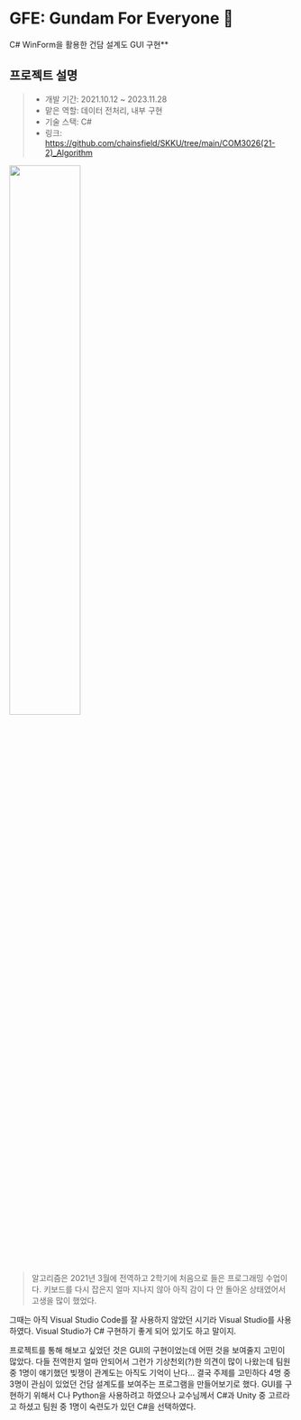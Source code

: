 # GFE: Gundam For Everyone 🤖
C# WinForm을 활용한 건담 설계도 GUI 구현**

## 프로젝트 설명
> - 개발 기간: 2021.10.12 ~ 2023.11.28
> - 맡은 역할: 데이터 전처리, 내부 구현
> - 기술 스택: C#
> - 링크: https://github.com/chainsfield/SKKU/tree/main/COM3026(21-2)_Algorithm

<img src="https://github.com/chainsfield/SKKU/assets/50831615/8552d99f-8616-4a2b-a861-91c5b53e487c.png" width="50%" height="50%"/>

>알고리즘은 2021년 3월에 전역하고 2학기에 처음으로 들은 프로그래밍 수업이다.
키보드를 다시 잡은지 얼마 지나지 않아 아직 감이 다 안 돌아온 상태였어서 고생을 많이 했었다.

그때는 아직 Visual Studio Code를 잘 사용하지 않았던 시기라 Visual Studio를 사용하였다.
Visual Studio가 C# 구현하기 좋게 되어 있기도 하고 말이지.

프로젝트를 통해 해보고 싶었던 것은 GUI의 구현이었는데 어떤 것을 보여줄지 고민이 많았다.
다들 전역한지 얼마 안되어서 그런가 기상천외(?)한 의견이 많이 나왔는데 팀원 중 1명이 얘기했던 빚쟁이 관계도는 아직도 기억이 난다...
결국 주제를 고민하다 4명 중 3명이 관심이 있었던 건담 설계도를 보여주는 프로그램을 만들어보기로 했다.
GUI를 구현하기 위해서 C나 Python을 사용하려고 하였으나 교수님께서 C#과 Unity 중 고르라고 하셨고 팀원 중 1명이 숙련도가 있던 C#을 선택하였다.